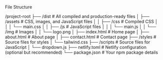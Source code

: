 File Structure

/project-root
  ├── /dist                # All compiled and production-ready files
  │   ├── /assets          # CSS, images, and JavaScript files
  │   │   ├── /css         # Compiled CSS
  │   │   │   └── main.css
  │   │   ├── /js          # JavaScript files
  │   │   │   └── main.js
  │   │   └── /img         # Images
  │   │       └── logo.png
  │   ├── index.html       # Home page
  │   ├── about.html       # About page
  │   ├── contact.html     # Contact page
  ├── /styles              # Source files for styles
  │   └── tailwind.css
  ├── /scripts             # Source files for JavaScript
  │   └── dropdown.js
  ├── netlify.toml         # Netlify configuration (optional but recommended)
  └── package.json         # Your npm package details
